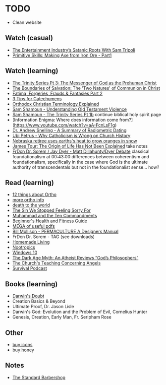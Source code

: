 # TODO

- Clean website

## Watch (casual)

- [The Entertainment Industry’s Satanic Roots With Sam Tripoli](https://censoredbyjack.com/watch?id=5f517dd4af4ce8069e63da9d)
- [Primitive Skills: Making Axe from Iron Ore - Part1](https://www.youtube.com/watch?v=STFeW0cbB7c)

## Watch (learning)

- [The Trinity Series Pt 3: The Messenger of God as the Prehuman Christ](https://www.youtube.com/watch?v=QsfdzNqE-sc)
- [The Boundaries of Salvation: The 'Two Natures' of Communion in Christ](https://www.youtube.com/watch?v=9fxv_PTFcKk&feature=youtu.be)
- [Fatima, Forgeries, Frauds & Fantasies Part 2](https://www.youtube.com/watch?v=gl-iALPStkA&feature=youtu.be)
- [3 Tips for Catechumens](https://www.youtube.com/watch?v=iW3WIe0EAhY&feature=youtu.be)
- [Orthodox Christian Terminology Explained](https://www.youtube.com/watch?v=-cewpEaOUEo)
- [Sam Shamoun - Understanding Old Testament Violence](https://www.youtube.com/watch?v=ly-_DC7_CK8)
- [Sam Shamoun - The Trinity Series Pt 1b](https://www.youtube.com/watch?v=VnRHvB_S_K4) continue biblical holy spirit page
- [Information Enigma: Where does information come from?] (https://www.youtube.com/watch?v=aA-FcnLsF1g)
- [Dr. Andrew Snelling - A Summary of Radiometric Dating](https://www.youtube.com/watch?v=5la7SoO6FfY)
- [Ubi Petrus - Why Catholicism is Wrong on Church History](https://www.youtube.com/watch?v=ibZN9U3kbzw)
- [Nebraska retiree uses earths's heat to grow oranges in snow](https://www.youtube.com/watch?v=ZD_3_gsgsnk&app=desktop)
- [James Tour: The Origin of Life Has Not Been Explained](https://www.youtube.com/watch?v=r4sP1E1Jd_Y&app=desktop) take notes
- [FrDcn Dr. Sorem / Jay Dyer - Matt Dillahunty/Dyer Debate](https://www.youtube.com/watch?v=bRCmZhWdyDE&feature=youtu.be) classical foundationalism at 00:43:00 differences between coherentism and foundationalism, specifically in the case where God is the ultimate authority of transcendentals but not in the foundationalist sense... how?

## Read (learning)

- [12 things about Ortho](https://blogs.ancientfaith.com/frederica/12-things)
- [more ortho info](https://pastebin.com/Xrs3A3hM)
- [death to the world](http://deathtotheworld.com/)
- [The Sin We Stopped Feeling Sorry For](https://www.holytrinity-lansing.org/articles-from-father-mark-1/2020/1/20/the-sin-we-stopped-feeling-sorry-for)
- [Muhammad and the Ten Commandments](https://answeringislamblog.wordpress.com/2020/09/23/muhammad-and-the-ten-commandments/)
- [Beginner's Health and Fitness Guide](http://liamrosen.com/fitness.html)
- [MEGA of useful pdfs](https://mega.nz/folder/F5gWSC5Z#EBSiSty3JW9-uJ6BKGpIVw)
- [Bill Mollison - PERMACULTURE A Designers Manual](https://drive.google.com/file/d/0Bw7yk9jZkHgHV1VwZ2Q4dGNxSW8/view)
- FrDcn Dr. Sorem - TAG (see downloads)
- [Homemade Living](https://pastebin.com/R59gRsPM)
- [Nootropics](https://en.m.wikipedia.org/wiki/Nootropic)
- [Windows 10](https://wiki.installgentoo.com/wiki/Windows_10)
- [The Dark Age Myth: An Atheist Reviews “God’s Philosophers”](https://strangenotions.com/gods-philosophers/)
- [The Church's Teaching Concerning Angels](http://orthodoxinfo.com/death/angels2.aspx)
- [Survival Podcast](http://www.thesurvivalpodcast.com/)

## Books (learning)

- [Darwin's Doubt](https://www.amazon.com/Darwins-Doubt-Explosive-Origin-Intelligent/dp/0062071483)
- Creation Basics & Beyond
- Ultimate Proof, Dr. Jason Lisle
- Darwin's God: Evolution and the Problem of Evil, Cornelius Hunter
- Genesis, Creation, Early Man, Fr. Seripham Rose

## Other

- [buy icons](https://www.uncutmountainsupply.com/categories/icons/of-christ.html?sort=alphaasc&page=2)
- [buy honey](https://www.holycross.org/)

## Notes

- [The Standard Barbershop](https://www.thestandardbarbershop.com/)
